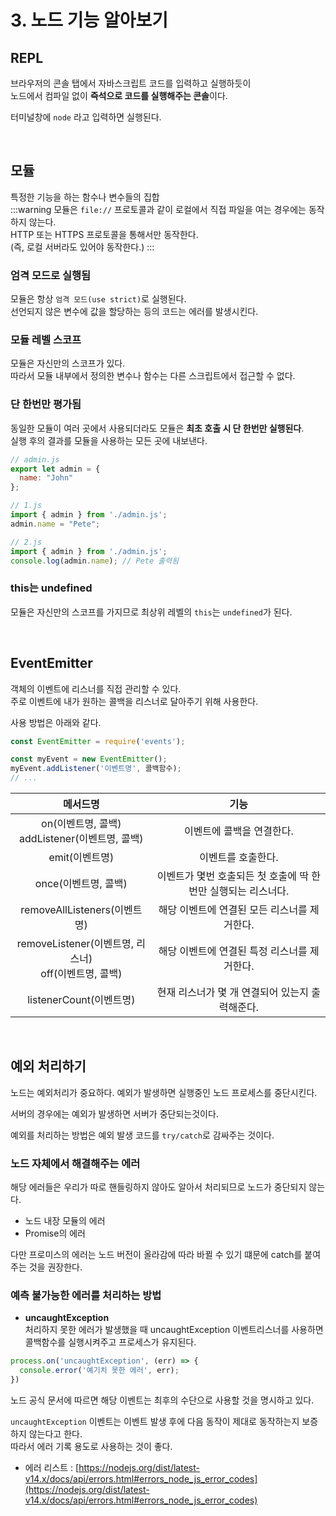 # 3. 노드 기능 알아보기

## REPL
브라우저의 콘솔 탭에서 자바스크립트 코드를 입력하고 실행하듯이  
노드에서 컴파일 없이 **즉석으로 코드를 실행해주는 콘솔**이다.  

터미널창에 `node` 라고 입력하면 실행된다.  

<br>

## 모듈
특정한 기능을 하는 함수나 변수들의 집합  
:::warning
모듈은 `file://` 프로토콜과 같이 로컬에서 직접 파일을 여는 경우에는 동작하지 않는다.  
HTTP 또는 HTTPS 프로토콜을 통해서만 동작한다.  
(즉, 로컬 서버라도 있어야 동작한다.)
:::

### 엄격 모드로 실행됨
모듈은 항상 `엄격 모드(use strict)`로 실행된다.  
선언되지 않은 변수에 값을 할당하는 등의 코드는 에러를 발생시킨다.

### 모듈 레벨 스코프
모듈은 자신만의 스코프가 있다.  
따라서 모듈 내부에서 정의한 변수나 함수는 다른 스크립트에서 접근할 수 없다.  

### 단 한번만 평가됨
동일한 모듈이 여러 곳에서 사용되더라도 모듈은 **최초 호출 시 단 한번만 실행된다**.  
실행 후의 결과를 모듈을 사용하는 모든 곳에 내보낸다.
```js
// admin.js
export let admin = {
  name: "John"
};
```
```js
// 1.js
import { admin } from './admin.js';
admin.name = "Pete";

// 2.js
import { admin } from './admin.js';
console.log(admin.name); // Pete 출력됨
```

### this는 undefined
모듈은 자신만의 스코프를 가지므로 최상위 레벨의 `this`는 `undefined`가 된다.  

<br>

## EventEmitter
객체의 이벤트에 리스너를 직접 관리할 수 있다.  
주로 이벤트에 내가 원하는 콜백을 리스너로 달아주기 위해 사용한다.  
  
사용 방법은 아래와 같다.
```js
const EventEmitter = require('events');

const myEvent = new EventEmitter();
myEvent.addListener('이벤트명', 콜백함수);
// ...
```
| 메서드명 | 기능 |
|:---:|:---:|
| on(이벤트명, 콜백)<br>addListener(이벤트명, 콜백) | 이벤트에 콜백을 연결한다. |
| emit(이벤트명) | 이벤트를 호출한다. |
| once(이벤트명, 콜백) | 이벤트가 몇번 호출되든 첫 호출에 딱 한번만 실행되는 리스너다. |
| removeAllListeners(이벤트명) | 해당 이벤트에 연결된 모든 리스너를 제거한다. |
| removeListener(이벤트명, 리스너)<br>off(이벤트명, 콜백) | 해당 이벤트에 연결된 특정 리스너를 제거한다. |
| listenerCount(이벤트명) | 현재 리스너가 몇 개 연결되어 있는지 출력해준다. |

<br>

## 예외 처리하기
노드는 예외처리가 중요하다. 예외가 발생하면 실행중인 노드 프로세스를 중단시킨다.  

서버의 경우에는 예외가 발생하면 서버가 중단되는것이다.  
  
예외를 처리하는 방법은 예외 발생 코드를 `try/catch`로 감싸주는 것이다.  
  
### 노드 자체에서 해결해주는 에러
해당 에러들은 우리가 따로 핸들링하지 않아도 알아서 처리되므로 노드가 중단되지 않는다.  

- 노드 내장 모듈의 에러
- Promise의 에러  
  
다만 프로미스의 에러는 노드 버전이 올라감에 따라 바뀔 수 있기 떄문에 catch를 붙여주는 것을 권장한다.  

### 예측 불가능한 에러를 처리하는 방법
- **uncaughtException**  
처리하지 못한 에러가 발생했을 때 uncaughtException 이벤트리스너를 사용하면 콜백함수를 실행시켜주고 프로세스가 유지된다.  
  
```js
process.on('uncaughtException', (err) => {
  console.error('예기치 못한 에러', err);
})
```

노드 공식 문서에 따르면 해당 이벤트는 최후의 수단으로 사용할 것을 명시하고 있다.  
  
`uncaughtException` 이벤트는 이벤트 발생 후에 다음 동작이 제대로 동작하는지 보증하지 않는다고 한다.  
따라서 에러 기록 용도로 사용하는 것이 좋다.

- 에러 리스트 : [https://nodejs.org/dist/latest-v14.x/docs/api/errors.html#errors_node_js_error_codes](https://nodejs.org/dist/latest-v14.x/docs/api/errors.html#errors_node_js_error_codes)